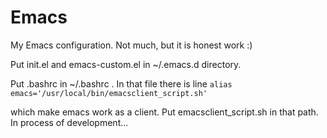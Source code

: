 # Emacs

My Emacs configuration. Not much, but it is honest work :)

Put init.el and emacs-custom.el in ~/.emacs.d directory.

Put .bashrc in ~/.bashrc . In that file there is line 
`
alias emacs='/usr/local/bin/emacsclient_script.sh'
`

which make emacs work as a client. Put emacsclient_script.sh in that path.
In process of development...


